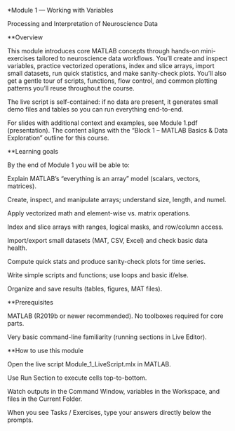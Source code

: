 *Module 1 — Working with Variables

Processing and Interpretation of Neuroscience Data

**Overview

This module introduces core MATLAB concepts through hands-on mini-exercises tailored to neuroscience data workflows. You’ll create and inspect variables, practice vectorized operations, index and slice arrays, import small datasets, run quick statistics, and make sanity-check plots. You’ll also get a gentle tour of scripts, functions, flow control, and common plotting patterns you’ll reuse throughout the course.

The live script is self-contained: if no data are present, it generates small demo files and tables so you can run everything end-to-end.

For slides with additional context and examples, see Module 1.pdf (presentation). The content aligns with the “Block 1 – MATLAB Basics & Data Exploration” outline for this course.

**Learning goals

By the end of Module 1 you will be able to:

Explain MATLAB’s “everything is an array” model (scalars, vectors, matrices).

Create, inspect, and manipulate arrays; understand size, length, and numel.

Apply vectorized math and element-wise vs. matrix operations.

Index and slice arrays with ranges, logical masks, and row/column access.

Import/export small datasets (MAT, CSV, Excel) and check basic data health.

Compute quick stats and produce sanity-check plots for time series.

Write simple scripts and functions; use loops and basic if/else.

Organize and save results (tables, figures, MAT files).

**Prerequisites

MATLAB (R2019b or newer recommended). No toolboxes required for core parts.

Very basic command-line familiarity (running sections in Live Editor).

**How to use this module

Open the live script Module_1_LiveScript.mlx in MATLAB.

Use Run Section to execute cells top-to-bottom.

Watch outputs in the Command Window, variables in the Workspace, and files in the Current Folder.

When you see Tasks / Exercises, type your answers directly below the prompts.


